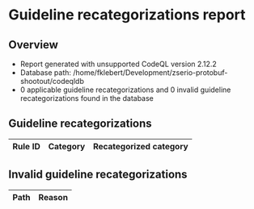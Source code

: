 # Guideline recategorizations report

## Overview

 - Report generated with unsupported CodeQL version 2.12.2
 - Database path: /home/fklebert/Development/zserio-protobuf-shootout/codeqldb
 - 0 applicable guideline recategorizations and 0 invalid guideline recategorizations found in the database

## Guideline recategorizations

| Rule ID | Category | Recategorized category
| --- | --- | --- |

## Invalid guideline recategorizations
| Path | Reason |
| --- | --- |
